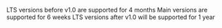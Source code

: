 LTS versions before v1.0 are supported for 4 months
Main versions are supported for 6 weeks
LTS versions after v1.0 will be supported for 1 year
